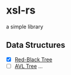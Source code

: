 # xsl-rs
a simple library

## Data Structures
- [x] [Red-Black Tree](src/collections/rbtree.rs)
- [ ] [AVL Tree]()
...